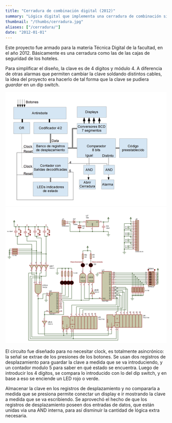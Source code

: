 ```yaml
---
title: "Cerradura de combinación digital (2012)"
summary: "Lógica digital que implementa una cerradura de combinación similar a la usada en hoteles."
thumbnail: "/thumbs/cerradura.jpg"
aliases: ["/cerradura/"]
date: "2012-01-01"
---
```


Este proyecto fue armado para la materia Técnica Digital de la facultad, en el año 2012. Básicamente es una cerradura como las de las cajas de seguridad de los hoteles.

Para simplificar el diseño, la clave es de 4 dígitos y módulo 4. A diferencia de otras alarmas que permiten cambiar la clave soldando distintos cables, la idea del proyecto era hacerlo de tal forma que la clave se pudiera *guardar* en un dip switch.

![Diagrama de bloques cerradura](/images/td-diagbloques.png)
![Esquemático cerradura](/images/td-esquema.png)

El circuito fue diseñado para no necesitar clock, es totalmente asincrónico: la señal se extrae de los presiones de los botones. Se usan dos registros de desplazamiento para guardar la clave a medida que se va introduciendo, y un contador modulo 5 para saber en qué estado se encuentra. Luego de introducir los 4 dígitos, se compara lo introducido con lo del dip switch, y en base a eso se enciende un LED rojo o verde. 

Almacenar la clave en los registros de desplazamiento y no compararla a medida que se presiona permite conectar un display e ir mostrando la clave a medida que se va escribiendo. Se aprovechó el hecho de que los registros de desplazamiento poseen dos entradas de datos, que están unidas via una AND interna, para así disminuir la cantidad de lógica extra necesaria.

